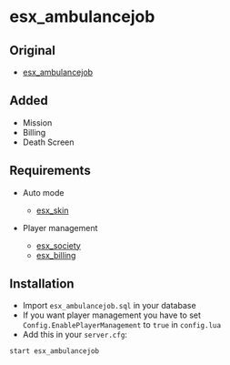 # esx_ambulancejob

## Original

- [esx_ambulancejob](https://github.com/ESX-Org/esx_ambulancejob)

## Added
* Mission
* Billing
* Death Screen

## Requirements

* Auto mode
   - [esx_skin](https://github.com/ESX-Org/esx_skin)

* Player management
   - [esx_society](https://github.com/ESX-Org/esx_society)
   - [esx_billing](https://github.com/FXServer-ESX/fxserver-esx_billing)
   

## Installation
- Import `esx_ambulancejob.sql` in your database
- If you want player management you have to set `Config.EnablePlayerManagement` to `true` in `config.lua`
- Add this in your `server.cfg`:

```
start esx_ambulancejob
```

